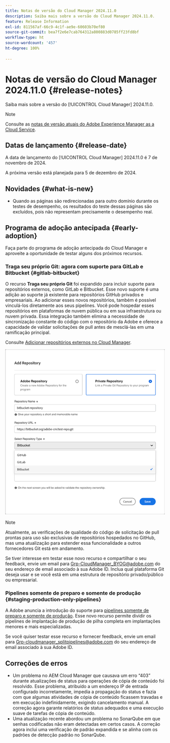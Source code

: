 ```yaml
---
title: Notas de versão do Cloud Manager 2024.11.0
description: Saiba mais sobre a versão do Cloud Manager 2024.11.0.
feature: Release Information
exl-id: 811567af-66c9-4c1f-ae9e-60603b70ef80
source-git-commit: bea7f2e6e7cab764312a800883d0785ff23fd8bf
workflow-type: ht
source-wordcount: '457'
ht-degree: 100%

---
```


# Notas de versão do Cloud Manager 2024.11.0 {#release-notes}

Saiba mais sobre a versão do [!UICONTROL Cloud Manager] 2024.11.0.

>[!NOTE]
>
>Consulte as [notas de versão atuais do Adobe Experience Manager as a Cloud Service](https://experienceleague.adobe.com/pt-br/docs/experience-manager-cloud-service/content/release-notes/home).

## Datas de lançamento {#release-date}

<!-- SAVE FOR FUTURE POSSIBLE USE No notable bugs or features for the September release of Cloud Manager. -->

A data de lançamento do [!UICONTROL Cloud Manager] 2024.11.0 é 7 de novembro de 2024.

A próxima versão está planejada para 5 de dezembro de 2024.

## Novidades {#what-is-new}

* Quando as páginas são redirecionadas para outro domínio durante os testes de desempenho, os resultados do teste dessas páginas são excluídos, pois não representam precisamente o desempenho real. <!-- (CMGR-5637) -->

## Programa de adoção antecipada {#early-adoption}

Faça parte do programa de adoção antecipada do Cloud Manager e aproveite a oportunidade de testar alguns dos próximos recursos.

### Traga seu próprio Git: agora com suporte para GitLab e Bitbucket {#gitlab-bitbucket}

<!-- BOTH CS & AMS -->

O recurso **Traga seu próprio Git** foi expandido para incluir suporte para repositórios externos, como GitLab e Bitbucket. Esse novo suporte é uma adição ao suporte já existente para repositórios GitHub privados e empresariais. Ao adicionar esses novos repositórios, também é possível vinculá-los diretamente aos seus pipelines. Você pode hospedar esses repositórios em plataformas de nuvem pública ou em sua infraestrutura ou nuvem privada. Essa integração também elimina a necessidade de sincronização constante do código com o repositório da Adobe e oferece a capacidade de validar solicitações de pull antes de mesclá-las em uma ramificação principal.

Consulte [Adicionar repositórios externos no Cloud Manager](/help/managing-code/external-repositories.md).

![Caixa de diálogo Adicionar repositório](/help/release-notes/assets/repositories-add-release-notes.png)

>[!NOTE]
>
>Atualmente, as verificações de qualidade do código de solicitação de pull prontas para uso são exclusivas de repositórios hospedados no GitHub, mas uma atualização para estender essa funcionalidade a outros fornecedores Git está em andamento.

Se tiver interesse em testar esse novo recurso e compartilhar o seu feedback, envie um email para [Grp-CloudManager_BYOG@adobe.com](mailto:Grp-CloudManager_BYOG@adobe.com) do seu endereço de email associado à sua Adobe ID. Inclua qual plataforma Git deseja usar e se você está em uma estrutura de repositório privado/público ou empresarial.

### Pipelines somente de preparo e somente de produção {#staging-production-only-pipelines}

A Adobe anuncia a introdução do suporte para [pipelines somente de preparo e somente de produção](/help/using/stage-prod-only.md). Esse novo recurso permite dividir os pipelines de implantação de produção de pilha completa em implantações menores e mais especializadas.

Se você quiser testar esse recurso e fornecer feedback, envie um email para [Grp-cloudmanager_splitpipelines@adobe.com](mailto:Grp-cloudmanager_splitpipelines@adobe.com) do seu endereço de email associado à sua Adobe ID.

## Correções de erros

* Um problema no AEM Cloud Manager que causava um erro “403” durante atualizações de status para operações de cópia de conteúdo foi resolvido. Esse problema, atribuído a um endereço IP de entrada configurado incorretamente, impedia a propagação do status e fazia com que algumas atividades de cópia de conteúdo ficassem travadas e em execução indefinidamente, exigindo cancelamento manual. A correção agora garante relatórios de status adequados e uma execução suave de tarefas de cópia de conteúdo. <!-- (CMGR-62739) -->
* Uma atualização recente abordou um problema no SonarQube em que senhas codificadas não eram detectadas em certos casos. A correção agora inclui uma verificação de padrão expandida e se alinha com os padrões de detecção padrão no SonarQube. <!-- CMGR-62682 -->

<!-- Known Issues {#known-issues}

* A -->
